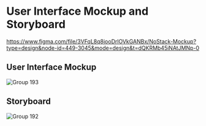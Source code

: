 # User Interface Mockup and Storyboard
https://www.figma.com/file/3VFqL8q8jooDrlOVkGANBx/NoStack-Mockup?type=design&node-id=449-3045&mode=design&t=dQKRMb45iNAtJMNp-0

## User Interface Mockup
![Group 193](https://github.com/CMPUT301W24T27/NoStack/assets/87257632/dc995b2f-cb8e-41cf-86b4-0226970a4c95)



## Storyboard
![Group 192](https://github.com/CMPUT301W24T27/NoStack/assets/87257632/1afc64a9-a54d-4c50-83be-24bbfe3661e3)


